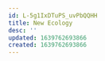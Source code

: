 ```yaml
---
id: L-5g1IxDTuPS_uvPbQQHH
title: New Ecology
desc: ''
updated: 1639762693866
created: 1639762693866
---
```


